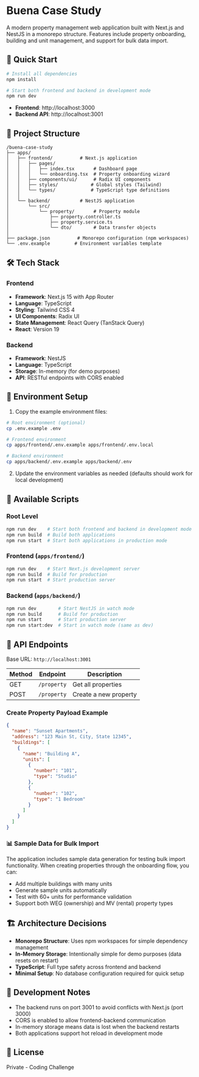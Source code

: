 # Buena Case Study

A modern property management web application built with Next.js and NestJS in a monorepo structure. Features include property onboarding, building and unit management, and support for bulk data import.

## 🚀 Quick Start

```bash
# Install all dependencies
npm install

# Start both frontend and backend in development mode
npm run dev
```

- **Frontend**: http://localhost:3000
- **Backend API**: http://localhost:3001

## 📁 Project Structure

```
/buena-case-study
├── apps/
│   ├── frontend/          # Next.js application
│   │   ├── pages/
│   │   │   ├── index.tsx       # Dashboard page
│   │   │   └── onboarding.tsx  # Property onboarding wizard
│   │   ├── components/ui/      # Radix UI components
│   │   ├── styles/            # Global styles (Tailwind)
│   │   └── types/             # TypeScript type definitions
│   │
│   └── backend/           # NestJS application
│       └── src/
│           └── property/       # Property module
│               ├── property.controller.ts
│               ├── property.service.ts
│               └── dto/        # Data transfer objects
│
├── package.json          # Monorepo configuration (npm workspaces)
└── .env.example         # Environment variables template
```

## 🛠 Tech Stack

### Frontend
- **Framework**: Next.js 15 with App Router
- **Language**: TypeScript
- **Styling**: Tailwind CSS 4
- **UI Components**: Radix UI
- **State Management**: React Query (TanStack Query)
- **React**: Version 19

### Backend
- **Framework**: NestJS
- **Language**: TypeScript
- **Storage**: In-memory (for demo purposes)
- **API**: RESTful endpoints with CORS enabled

## 📝 Environment Setup

1. Copy the example environment files:
```bash
# Root environment (optional)
cp .env.example .env

# Frontend environment
cp apps/frontend/.env.example apps/frontend/.env.local

# Backend environment
cp apps/backend/.env.example apps/backend/.env
```

2. Update the environment variables as needed (defaults should work for local development)

## 🔧 Available Scripts

### Root Level
```bash
npm run dev    # Start both frontend and backend in development mode
npm run build  # Build both applications
npm run start  # Start both applications in production mode
```

### Frontend (`apps/frontend/`)
```bash
npm run dev    # Start Next.js development server
npm run build  # Build for production
npm run start  # Start production server
```

### Backend (`apps/backend/`)
```bash
npm run dev        # Start NestJS in watch mode
npm run build      # Build for production
npm run start      # Start production server
npm run start:dev  # Start in watch mode (same as dev)
```

## 🔌 API Endpoints

Base URL: `http://localhost:3001`

| Method | Endpoint | Description |
|--------|----------|-------------|
| GET    | `/property` | Get all properties |
| POST   | `/property` | Create a new property |

### Create Property Payload Example
```json
{
  "name": "Sunset Apartments",
  "address": "123 Main St, City, State 12345",
  "buildings": [
    {
      "name": "Building A",
      "units": [
        {
          "number": "101",
          "type": "Studio"
        },
        {
          "number": "102",
          "type": "1 Bedroom"
        }
      ]
    }
  ]
}
```

### 📊 Sample Data for Bulk Import

The application includes sample data generation for testing bulk import functionality. When creating properties through the onboarding flow, you can:

- Add multiple buildings with many units
- Generate sample units automatically
- Test with 60+ units for performance validation
- Support both WEG (ownership) and MV (rental) property types

## 🏗 Architecture Decisions

- **Monorepo Structure**: Uses npm workspaces for simple dependency management
- **In-Memory Storage**: Intentionally simple for demo purposes (data resets on restart)
- **TypeScript**: Full type safety across frontend and backend
- **Minimal Setup**: No database configuration required for quick setup

## 🚦 Development Notes

- The backend runs on port 3001 to avoid conflicts with Next.js (port 3000)
- CORS is enabled to allow frontend-backend communication
- In-memory storage means data is lost when the backend restarts
- Both applications support hot reload in development mode

## 📄 License

Private - Coding Challenge